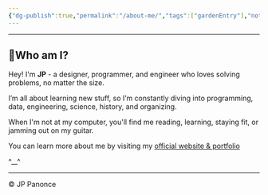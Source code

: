 ```yaml
---
{"dg-publish":true,"permalink":"/about-me/","tags":["gardenEntry"],"noteIcon":"2"}
---
```



---
## 🤵Who am I?

Hey! I'm **JP** - a designer, programmer, and engineer who loves solving problems, no matter the size.

I’m all about learning new stuff, so I’m constantly diving into programming, data, engineering, science, history, and organizing.

When I'm not at my computer, you'll find me reading, learning, staying fit, or jamming out on my guitar.

You can learn more about me by visiting my [official website & portfolio](https://jp-panonce.github.io)    

^\_\_^


---
©️ JP Panonce